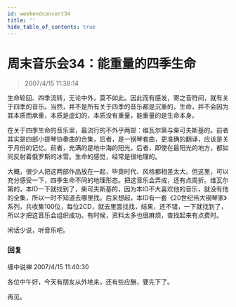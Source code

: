```yaml
---
id: weekendconcert34
title: ''
hide_table_of_contents: true
---
```


# 周末音乐会34：能重量的四季生命

> 2007/4/15 11:38:14

生命轮回、四季流转，无论中外，莫不如此。因此而有感发，寄之音符间，就有关于四季的音乐。当然，并不是所有关于四季的音乐都是沉重的，生命，并不会因为其本质而承重，本质是虚幻的，本质没有重量，能重量的是生命本身。
 
在关于四季生命的音乐里，最流行的不外乎两部：维瓦尔第与柴可夫斯基的。前者其实是四部小提琴协奏曲的合集，后者，是一钢琴套曲，更准确的翻译，应该是关于月份的记忆。前者，充满的是地中海的阳光，后者，即使在最阳光的地方，都如同反射着俄罗斯的冰雪。生命的感觉，经常是很地理的。
 
大概，很少人把这两部作品放在一起，毕竟时代、风格都相差太大。但这里，可以充分感受一下，四季生命不同的地理形态。把这音乐会弄成，还有点周折。维瓦尔第的，本ID一下就找到了，柴可夫斯基的，因为本ID不大喜欢他的音乐，就没有他的全集，所以一时不知道去哪里找。后来想起，本ID有一套《20世纪伟大钢琴家》系列，共收集100位，每位2CD，就去里面找找，结果，还不错，一下就找到了，所以才把这音乐会组织成功。有时候，资料太多也很麻烦，查找起来有点费时。
 
闲话少说，听音乐吧。

### 回复

<div class='blog-comment'>
<span class='blog-comment-chan'>缠中说禅</span> 2007/4/15 11:40:30<br/>

各位中午好，今天有朋友从外地来，还有些应酬，要先下了。

再见。
</div>